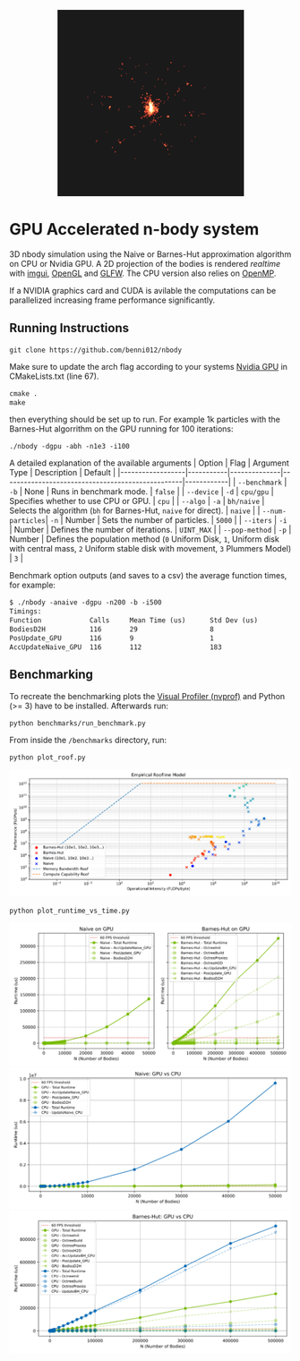 
<p align="center">
  <img src="https://raw.githubusercontent.com/benni012/nbody/refs/heads/main/imgs/example.png" width="333"/>
</p>


# GPU Accelerated n-body system

3D nbody simulation using the Naive or Barnes-Hut approximation algorithm on CPU or Nvidia GPU.
A 2D projection of the bodies is rendered _realtime_ with [imgui](https://github.com/ocornut/imgui), [OpenGL](https://www.opengl.org/) and [GLFW](https://www.glfw.org/).
The CPU version also relies on [OpenMP](https://www.openmp.org/).

If a NVIDIA graphics card and CUDA is avilable the computations can be parallelized increasing frame performance significantly.
## Running Instructions
```
git clone https://github.com/benni012/nbody
```

Make sure to update the arch flag according to your systems [Nvidia GPU](https://docs.nvidia.com/cuda/cuda-c-programming-guide/index.html#compute-capability) in CMakeLists.txt (line 67).

```
cmake .
make
```
then everything should be set up to run.
For example 1k particles with the Barnes-Hut algorrithm on the GPU running for 100 iterations: 
```
./nbody -dgpu -abh -n1e3 -i100
```

A detailed explanation of the available arguments
| Option            | Flag       | Argument Type | Description                                   | Default |
|------------------|-----------|--------------|--------------------------------------------------|------------|
| `--benchmark`    | `-b`       | None         | Runs in benchmark mode.                         | `false`    |
| `--device`       | `-d`       | `cpu/gpu`    | Specifies whether to use CPU or GPU.            | `cpu`      |
| `--algo`         | `-a`       | `bh/naive`   | Selects the algorithm (`bh` for Barnes-Hut, `naive` for direct). | `naive` |
| `--num-particles`| `-n`       | Number       | Sets the number of particles.                   | `5000`     |
| `--iters`        | `-i`       | Number       | Defines the number of iterations.               | `UINT_MAX` |
| `--pop-method`   | `-p`       | Number       | Defines the population method (`0` Uniform Disk, `1`, Uniform disk with central mass, `2` Uniform stable disk with movement, `3` Plummers Model) | `3` |
<!-- | `--record`       | `-r`       | None         | Enables recording mode.                         | -->

Benchmark option outputs (and saves to a csv) the average function times, for example:
```
$ ./nbody -anaive -dgpu -n200 -b -i500
Timings:
Function            Calls     Mean Time (us)      Std Dev (us)
BodiesD2H           116       29                  8                   
PosUpdate_GPU       116       9                   1                   
AccUpdateNaive_GPU  116       112                 183                 
```


## Benchmarking
To recreate the benchmarking plots the [Visual Profiler (nvprof)](https://developer.nvidia.com/nvidia-visual-profiler) and Python (>= 3) have to be installed.
Afterwards run:
```
python benchmarks/run_benchmark.py
```

From inside the `/benchmarks` directory, run:
```
python plot_roof.py
```
![roofline](imgs/roof.svg)

```
python plot_runtime_vs_time.py
```
![gpu-runtimes](imgs/gpu_runtime.svg)
![naive-runtimes](imgs/naive_runtime.svg)
![bh-runtimes](imgs/bh_runtime.svg)

 
